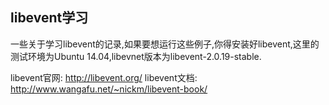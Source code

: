 ## libevent学习 ##

一些关于学习libevent的记录,如果要想运行这些例子,你得安装好libevent,这里的测试环境为Ubuntu 14.04,libevnet版本为libevent-2.0.19-stable.

libevent官网: http://libevent.org/
libevent文档: http://www.wangafu.net/~nickm/libevent-book/
